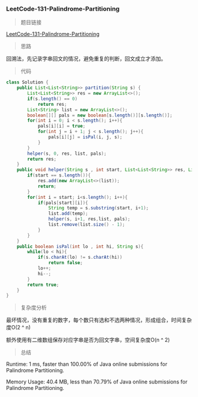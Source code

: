 ### LeetCode-131-Palindrome-Partitioning

> 题目链接

[LeetCode-131-Palindrome-Partitioning](https://leetcode.com/problems/palindrome-partitioning/)

> 思路

回溯法，先记录字串回文的情况，避免重复的判断，回文成立才添加。

> 代码

```java
class Solution {
    public List<List<String>> partition(String s) {
        List<List<String>> res = new ArrayList<>();
        if(s.length() == 0)
            return res;
        List<String> list = new ArrayList<>();
        boolean[][] pals = new boolean[s.length()][s.length()];
        for(int i = 0; i < s.length(); i++){
            pals[i][i] = true;
            for(int j = i + 1; j < s.length(); j++){
                pals[i][j] = isPal(i, j, s);
            }
        }
        helper(s, 0, res, list, pals);
        return res;
    }
    public void helper(String s , int start, List<List<String>> res, List<String> list, boolean[][] pals){
        if(start == s.length()){
            res.add(new ArrayList<>(list));
            return;
        }
        for(int i = start; i<s.length(); i++){
            if(pals[start][i]){
                String temp = s.substring(start, i+1);
                list.add(temp);
                helper(s, i+1, res,list, pals);
                list.remove(list.size() - 1);
            }
        }
    }
    public boolean isPal(int lo , int hi, String s){
        while(lo < hi){
            if(s.charAt(lo) != s.charAt(hi))
                return false;
            lo++;
            hi--;
        }
        return true;
    }
}
```

> 复杂度分析

最坏情况，没有重复的数字，每个数只有选和不选两种情况，形成组合，时间复杂度O(2 ^ n)

额外使用有二维数组保存对应字串是否为回文字串，空间复杂度O(n ^ 2)

> 总结

Runtime: 1 ms, faster than 100.00% of Java online submissions for Palindrome Partitioning.

Memory Usage: 40.4 MB, less than 70.79% of Java online submissions for Palindrome Partitioning.
